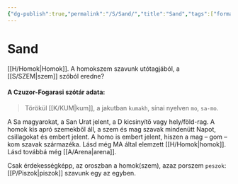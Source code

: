 ```yaml
---
{"dg-publish":true,"permalink":"/S/Sand/","title":"Sand","tags":["formatted🟢"],"created":"2023-10-17T11:40","updated":"2023-10-19T03:30"}
---
```



# Sand

[[H/Homok\|Homok]]. A homokszem szavunk utótagjából, a [[S/SZEM\|szem]] szóból eredne?  

#### A Czuzor-Fogarasi szótár adata:

> Törökül [[K/KUM\|kum]], a jakutban `kumakh`, sínai nyelven `mo`, `sa-mo`.  

A Sa magyarokat, a San Urat jelent, a D kicsinyítő vagy hely/föld-rag. A homok kis apró szemekből áll, a szem és mag szavak mindenütt Napot, csillagokat és embert jelent. A homo is embert jelent, hiszen a mag – gom – kom szavak származéka. Lásd még MA által elemzett [[H/Homok\|homok]]. Lásd továbbá még [[A/Arena\|arena]].  

Csak érdekességképp, az oroszban a homok(szem), azaz porszem `peszok`: [[P/Piszok\|piszok]] szavunk egy az egyben.  